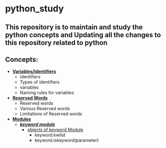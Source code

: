 # python_study
## This repository is to maintain and study the python concepts and Updating all the changes to this repository related to python

Concepts:
---------

- [**Variables/Identifiers**](https://github.com/pknviki95/Python/tree/main/concepts/Variables)
    - identifiers
    - Types of identifiers
    - variables
    - Naming rules for variables
- [**Reserved Words**](https://github.com/pknviki95/Python/tree/main/concepts/Modules/keyword#reserved-words)
    - Reserved words
    - Various Reserved words
    - Limitations of Reserved words
- [**Modules**](https://github.com/pknviki95/Python/tree/main/concepts/Modules)
    - [***keyword module***](https://github.com/pknviki95/Python/tree/main/concepts/Modules/keyword)
        - [objects of keyword Module](https://github.com/pknviki95/Python/tree/main/concepts/Modules/keyword#objects-of-keywords-module)
            - keyword.kwlist
            - keyword.iskeyword(parameter)

